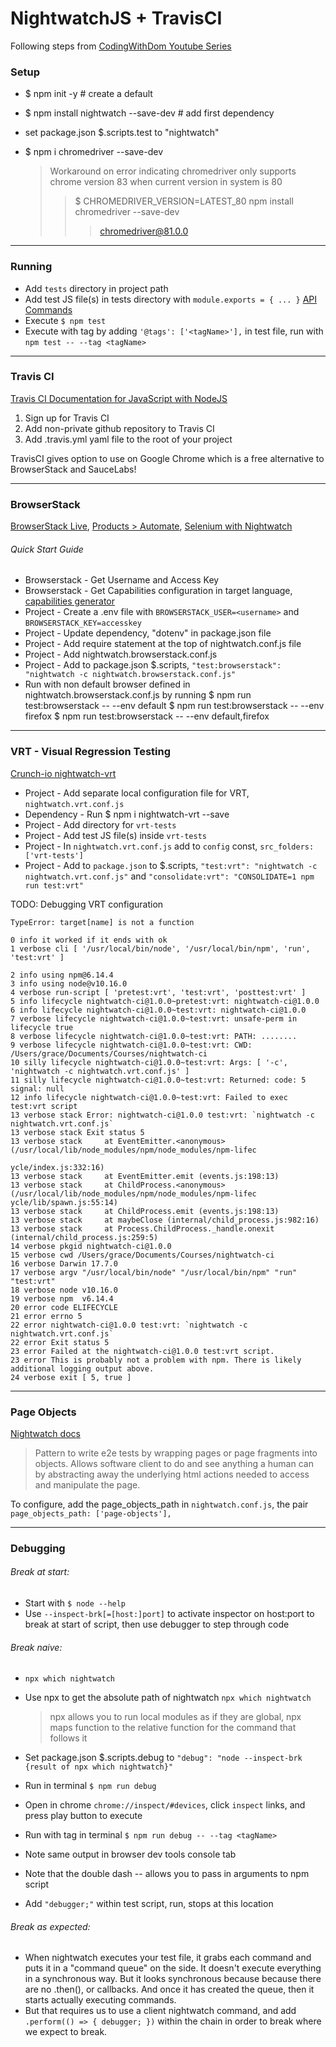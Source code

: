 # NightwatchJS + TravisCI

Following steps from [CodingWithDom Youtube Series](https://www.youtube.com/watch?v=TCOPxAKrwUY&list=PLHe-juD38yt4t38EsggDx2viWXz9Dc0OS&index=5)


### Setup

- $ npm init -y # create a default 
- $ npm install nightwatch --save-dev # add first dependency
- set package.json $.scripts.test to "nightwatch"
- $ npm i chromedriver --save-dev

    >Workaround on error indicating chromedriver only supports chrome version 83 when current version in system is 80 
    >>$ CHROMEDRIVER_VERSION=LATEST_80 npm install chromedriver --save-dev
    >>> chromedriver@81.0.0

____


### Running

- Add ```tests``` directory in project path
- Add test JS file(s) in tests directory with ```module.exports = { ... }``` [API Commands](https://nightwatchjs.org/api/commands/)
- Execute ```$ npm test```
- Execute with tag by adding ```'@tags': ['<tagName>'],``` in test file, run with ```npm test -- --tag <tagName>``` 

____


### Travis CI
[Travis CI Documentation for JavaScript with NodeJS](https://docs.travis-ci.com/user/languages/javascript-with-nodejs)

1. Sign up for Travis CI
2. Add non-private github repository to Travis CI
3. Add .travis.yml yaml file to the root of your project

TravisCI gives option to use on Google Chrome
    which is a free alternative to BrowserStack and SauceLabs!

___


### BrowserStack 
[BrowserStack Live](https://live.browserstack.com/dashboard#os=android&os_version=5.1&device=Google+Nexus+9&device_browser=chrome&zoom_to_fit=true&full_screen=true&url=www.browserstack.com%2Fwelcome&speed=1), 
[Products > Automate](https://automate.browserstack.com/dashboard/v2/getting-started), 
[Selenium with Nightwatch](https://www.browserstack.com/automate/nightwatch)

###### Quick Start Guide 

- Browserstack - Get Username and Access Key
- Browserstack - Get Capabilities configuration in target language, [capabilities generator](https://www.browserstack.com/automate/capabilities)
- Project - Create a .env file with ```BROWSERSTACK_USER=<username>``` and ```BROWSERSTACK_KEY=accesskey```
- Project - Update dependency, "dotenv" in package.json file
- Project - Add require statement at the top of nightwatch.conf.js file
- Project - Add nightwatch.browserstack.conf.js
- Project - Add to package.json $.scripts, ```"test:browserstack": "nightwatch -c nightwatch.browserstack.conf.js"```
- Run with non default browser defined in nightwatch.browserstack.conf.js by running
    $ npm run test:browserstack -- --env default
    $ npm run test:browserstack -- --env firefox
    $ npm run test:browserstack -- --env default,firefox

    
___


### VRT - Visual Regression Testing
[Crunch-io nightwatch-vrt](https://github.com/Crunch-io/nightwatch-vrt)

- Project - Add separate local configuration file for VRT, ```nightwatch.vrt.conf.js```
- Dependency - Run $ npm i nightwatch-vrt --save
- Project - Add directory for ```vrt-tests```
- Project - Add test JS file(s) inside ```vrt-tests```
- Project - In ```nightwatch.vrt.conf.js``` add to ```config``` const, ```src_folders: ['vrt-tests']```
- Project - Add to ```package.json``` to $.scripts, ```"test:vrt": "nightwatch -c nightwatch.vrt.conf.js"``` and ```"consolidate:vrt": "CONSOLIDATE=1 npm run test:vrt"```

TODO:  Debugging VRT configuration
```
TypeError: target[name] is not a function

0 info it worked if it ends with ok
1 verbose cli [ '/usr/local/bin/node', '/usr/local/bin/npm', 'run', 'test:vrt' ]

2 info using npm@6.14.4
3 info using node@v10.16.0
4 verbose run-script [ 'pretest:vrt', 'test:vrt', 'posttest:vrt' ]
5 info lifecycle nightwatch-ci@1.0.0~pretest:vrt: nightwatch-ci@1.0.0
6 info lifecycle nightwatch-ci@1.0.0~test:vrt: nightwatch-ci@1.0.0
7 verbose lifecycle nightwatch-ci@1.0.0~test:vrt: unsafe-perm in lifecycle true
8 verbose lifecycle nightwatch-ci@1.0.0~test:vrt: PATH: ........
9 verbose lifecycle nightwatch-ci@1.0.0~test:vrt: CWD: /Users/grace/Documents/Courses/nightwatch-ci
10 silly lifecycle nightwatch-ci@1.0.0~test:vrt: Args: [ '-c', 'nightwatch -c nightwatch.vrt.conf.js' ]
11 silly lifecycle nightwatch-ci@1.0.0~test:vrt: Returned: code: 5  signal: null
12 info lifecycle nightwatch-ci@1.0.0~test:vrt: Failed to exec test:vrt script
13 verbose stack Error: nightwatch-ci@1.0.0 test:vrt: `nightwatch -c nightwatch.vrt.conf.js`
13 verbose stack Exit status 5
13 verbose stack     at EventEmitter.<anonymous> (/usr/local/lib/node_modules/npm/node_modules/npm-lifec

ycle/index.js:332:16)
13 verbose stack     at EventEmitter.emit (events.js:198:13)
13 verbose stack     at ChildProcess.<anonymous> (/usr/local/lib/node_modules/npm/node_modules/npm-lifec
ycle/lib/spawn.js:55:14)
13 verbose stack     at ChildProcess.emit (events.js:198:13)
13 verbose stack     at maybeClose (internal/child_process.js:982:16)
13 verbose stack     at Process.ChildProcess._handle.onexit (internal/child_process.js:259:5)
14 verbose pkgid nightwatch-ci@1.0.0
15 verbose cwd /Users/grace/Documents/Courses/nightwatch-ci
16 verbose Darwin 17.7.0
17 verbose argv "/usr/local/bin/node" "/usr/local/bin/npm" "run" "test:vrt"
18 verbose node v10.16.0
19 verbose npm  v6.14.4
20 error code ELIFECYCLE
21 error errno 5
22 error nightwatch-ci@1.0.0 test:vrt: `nightwatch -c nightwatch.vrt.conf.js`
22 error Exit status 5
23 error Failed at the nightwatch-ci@1.0.0 test:vrt script.
23 error This is probably not a problem with npm. There is likely additional logging output above.
24 verbose exit [ 5, true ]

```
 
___


### Page Objects
[Nightwatch docs](https://nightwatchjs.org/guide/working-with-page-objects/)
>Pattern to write e2e tests by wrapping pages or page fragments into objects. Allows software client to do and see anything a human can by abstracting away the underlying html actions needed to access and manipulate the page.

To configure, add the page_objects_path in ```nightwatch.conf.js```, the pair ```page_objects_path: ['page-objects'],```


____


### Debugging
###### Break at start:

- Start with ```$ node --help```
- Use ```--inspect-brk[=[host:]port]``` to activate inspector on host:port to break at start of script, then use debugger to step through code

###### Break naive:
- ```npx which nightwatch```
- Use npx to get the absolute path of nightwatch ```npx which nightwatch```

    >npx allows you to run local modules as if they are global, npx maps function to the relative function for the command that follows it

- Set package.json $.scripts.debug to ```"debug": "node --inspect-brk {result of npx which nightwatch}"```
- Run in terminal ```$ npm run debug```
- Open in chrome  ```chrome://inspect/#devices```, click ```inspect``` links, and press play button to execute 
- Run with tag in terminal ```$ npm run debug -- --tag <tagName>```
- Note same output in browser dev tools console tab
- Note that the double dash -- allows you to pass in arguments to npm script
- Add ```"debugger;"``` within test script, run, stops at this location

###### Break as expected:
* When nightwatch executes your test file, it grabs each command and puts it in a "command queue" on the side. It doesn't execute 
everything in a synchronous way. But it looks synchronous because because there are no .then(), or callbacks. And once it has created the queue, then it starts actually executing commands.
* But that requires us to use a client nightwatch command, and add ```.perform(() => { debugger; })``` within the chain in order to break where we expect to break.
